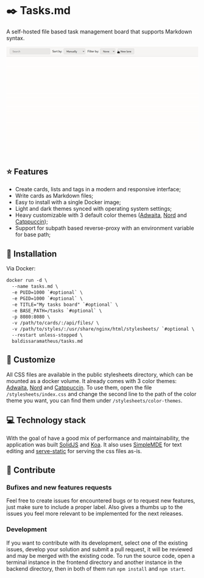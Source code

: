 # ✒️ Tasks.md
A self-hosted file based task management board that supports Markdown syntax.

![Demonstration](./public/example.gif)

## ⭐ Features
- Create cards, lists and tags in a modern and responsive interface;
- Write cards as Markdown files;
- Easy to install with a single Docker image;
- Light and dark themes synced with operating system settings;
- Heavy customizable with 3 default color themes ([Adwaita](https://gnome.pages.gitlab.gnome.org/libadwaita/doc/main/named-colors.html), [Nord](https://www.nordtheme.com/) and [Catppuccin](https://github.com/catppuccin/catppuccin));
- Support for subpath based reverse-proxy with an environment variable for base path;

## 🐋 Installation
Via Docker:
```
docker run -d \
  --name tasks.md \
  -e PUID=1000 `#optional` \
  -e PGID=1000 `#optional` \
  -e TITLE="My tasks board" `#optional` \
  -e BASE_PATH=/tasks `#optional` \
  -p 8080:8080 \
  -v /path/to/cards/:/api/files/ \
  -v /path/to/styles/:/usr/share/nginx/html/stylesheets/ `#optional \
  --restart unless-stopped \
  baldissaramatheus/tasks.md
```
## 🎨 Customize
All CSS files are available in the public stylesheets directory, which can be mounted as a docker volume. It already comes with 3 color themes: [Adwaita](https://gnome.pages.gitlab.gnome.org/libadwaita/doc/main/named-colors.html), [Nord](https://www.nordtheme.com/) and [Catppuccin](https://github.com/catppuccin/catppuccin). To use them, open the file `/stylesheets/index.css` and change the second line to the path of the color theme you want, you can find them under `/stylesheets/color-themes`.

## 💻 Technology stack
With the goal of have a good mix of performance and maintainability, the application was built [SolidJS](https://github.com/solidjs/solid) and [Koa](https://github.com/koajs/koa). It also uses [SimpleMDE](https://github.com/sparksuite/simplemde-markdown-editor) for text editing and [serve-static](https://github.com/expressjs/serve-static) for serving the css files as-is.

## 🔨 Contribute
### Bufixes and new features requests
Feel free to create issues for encountered bugs or to request new features, just make sure to include a proper label. Also gives a thumbs up to the issues you feel more relevant to be implemented for the next releases.

### Development
If you want to contribute with its development, select one of the existing issues, develop your solution and submit a pull request, it will be reviewed and may be merged with the existing code. To run the source code, open a terminal instance in the frontend directory and another instance in the backend directory, then in both of them run `npm install` and `npm start`.

